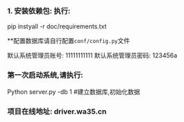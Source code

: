 ### 1. 安装依赖包: 执行: 
pip instyall  -r doc/requirements.txt

**配置数据库请自行配置`conf/config.py`文件

默认系统管理员账号: 11111111111
默认系统管理员密码: 123456a

### 第一次启动系统,请执行: 
Python server.py -db 1 #建立数据库,初始化数据

### 项目在线地址: driver.wa35.cn

